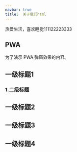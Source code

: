 ```yaml
---
navbar: true
title:  关于我们html
--- 
```


热爱生活，喜欢睡觉111122223333

## PWA
为了演示 PWA 弹窗效果的内容。

## 一级标题1
### 1.二级标题

## 一级标题2
## 一级标题3
## 一级标题4

